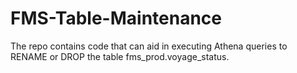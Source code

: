 # FMS-Table-Maintenance
The repo contains code that can aid in executing Athena queries to RENAME or DROP the table fms_prod.voyage_status.

